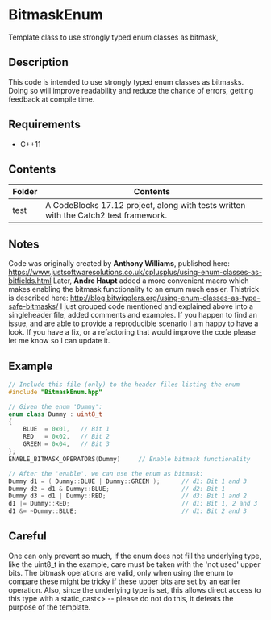
# BitmaskEnum
Template class to use strongly typed enum classes as bitmask,

## Description
This code is intended to use strongly typed enum classes as bitmasks. Doing so will improve readability and reduce the chance of errors, getting feedback at compile time.

## Requirements
- C++11

## Contents
| Folder | Contents |
| ------ | -------- |
| test | A CodeBlocks 17.12 project, along with tests written with the Catch2 test framework. |

## Notes
Code was originally created by <b>Anthony Williams</b>, published here: <https://www.justsoftwaresolutions.co.uk/cplusplus/using-enum-classes-as-bitfields.html>
Later, <b>Andre Haupt</b> added a more convenient macro which makes enabling the bitmask functionality to an enum much easier. Thistrick is described here: <http://blog.bitwigglers.org/using-enum-classes-as-type-safe-bitmasks/>
I just grouped code mentioned and explained above into a singleheader file, added comments and examples.
If you happen to find an issue, and are able to provide a reproducible scenario I am happy to have a look. If you have a fix, or a refactoring that would improve the code please let me know so I can update it.

## Example
```cpp
// Include this file (only) to the header files listing the enum
#include "BitmaskEnum.hpp"

// Given the enum 'Dummy':
enum class Dummy : uint8_t
{
    BLUE  = 0x01,   // Bit 1
    RED   = 0x02,   // Bit 2
    GREEN = 0x04,   // Bit 3
};
ENABLE_BITMASK_OPERATORS(Dummy)		// Enable bitmask functionality

// After the 'enable', we can use the enum as bitmask:
Dummy d1 = ( Dummy::BLUE | Dummy::GREEN );      // d1: Bit 1 and 3
Dummy d2 = d1 & Dummy::BLUE;                    // d2: Bit 1
Dummy d3 = d1 | Dummy::RED;                     // d3: Bit 1 and 2
d1 |= Dummy::RED;                               // d1: Bit 1, 2 and 3
d1 &= ~Dummy::BLUE;                             // d1: Bit 2 and 3
```

## Careful
One can only prevent so much, if the enum does not fill the underlying type, like the uint8_t in the example, care must be taken with the 'not used' upper bits. The bitmask operations are valid, only when using the enum to compare these might be tricky if these upper bits are set by an earlier operation. Also, since the underlying type is set, this allows direct access to this type with a static_cast<> -- please do not do this, it defeats the purpose of the template.
